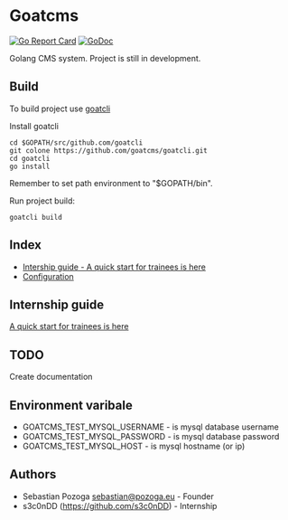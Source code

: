 # Goatcms
[![Go Report Card](https://goreportcard.com/badge/github.com/goatcms/goatcms)](https://goreportcard.com/report/github.com/goatcms/goatcms)
[![GoDoc](https://godoc.org/github.com/goatcms/goatcms?status.svg)](https://godoc.org/github.com/goatcms/goatcms)

Golang CMS system. Project is still in development.

## Build
To build project use [goatcli](https://github.com/goatcms/goatcli)

Install goatcli
```
cd $GOPATH/src/github.com/goatcli
git colone https://github.com/goatcms/goatcli.git
cd goatcli
go install
```
Remember to set path environment to "$GOPATH/bin".

Run project build:
```
goatcli build
```

## Index
* [Intership guide - A quick start for trainees is here](docs/intership_guide.md)
* [Configuration](docs/configuration.md)

## Internship guide
[A quick start for trainees is here](docs/intership_guide.md)

## TODO
Create documentation

## Environment varibale

 - GOATCMS_TEST_MYSQL_USERNAME - is mysql database username
 - GOATCMS_TEST_MYSQL_PASSWORD - is mysql database password
 - GOATCMS_TEST_MYSQL_HOST - is mysql hostname (or ip)

## Authors
* Sebastian Pozoga <sebastian@pozoga.eu> - Founder
* s3c0nDD (https://github.com/s3c0nDD) - Internship
